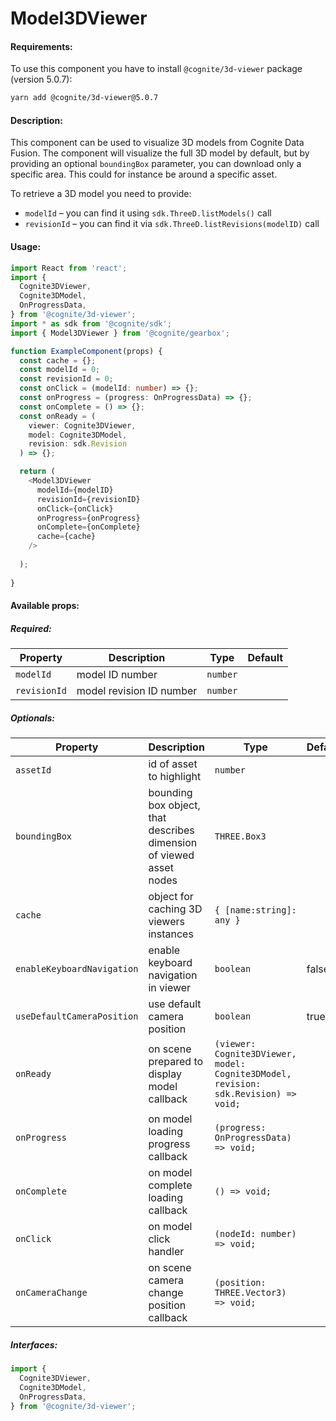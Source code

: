 # Model3DViewer

<!-- STORY -->

#### Requirements:

To use this component you have to install `@cognite/3d-viewer` package (version 5.0.7):

```bash
yarn add @cognite/3d-viewer@5.0.7
```

#### Description:

This component can be used to visualize 3D models from Cognite Data Fusion.
The component will visualize the full 3D model by default, but by providing an optional `boundingBox` parameter, you can download only a specific area. This could for instance be around a specific asset.

To retrieve a 3D model you need to provide:

- `modelId` – you can find it using `sdk.ThreeD.listModels()` call
- `revisionId` – you can find it via `sdk.ThreeD.listRevisions(modelID)` call

#### Usage:

```typescript jsx
import React from 'react';
import {
  Cognite3DViewer,
  Cognite3DModel,
  OnProgressData,
} from '@cognite/3d-viewer';
import * as sdk from '@cognite/sdk';
import { Model3DViewer } from '@cognite/gearbox';

function ExampleComponent(props) {
  const cache = {};
  const modelId = 0;
  const revisionId = 0;
  const onClick = (modelId: number) => {};
  const onProgress = (progress: OnProgressData) => {};
  const onComplete = () => {};
  const onReady = (
    viewer: Cognite3DViewer,
    model: Cognite3DModel,
    revision: sdk.Revision
  ) => {};

  return (
    <Model3DViewer
      modelId={modelID}
      revisionId={revisionID}
      onClick={onClick}
      onProgress={onProgress}
      onComplete={onComplete}
      cache={cache}
    />
    
  );
  
}
```

#### Available props:

##### Required:

| Property      | Description              | Type     | Default |
| ------------- | ------------------------ | -------- | ------- |
| `modelId`     | model ID number          | `number` |         |
| `revisionId`  | model revision ID number | `number` |         |

##### Optionals:

| Property                   | Description                                                         | Type                                                                                | Default |
| -------------------------- | ------------------------------------------------------------------- | ----------------------------------------------------------------------------------- | ------- |
| `assetId`                  | id of asset to highlight                                            | `number`                                                                            |         |
| `boundingBox`              | bounding box object, that describes dimension of viewed asset nodes | `THREE.Box3`                                                                        |         |
| `cache`                    | object for caching 3D viewers instances                             | `{ [name:string]: any }`                                                            |         |
| `enableKeyboardNavigation` | enable keyboard navigation in viewer                                | `boolean`                                                                           |  false  |
| `useDefaultCameraPosition` | use default camera position                                         | `boolean`                                                                           |  true   |
| `onReady`                  | on scene prepared to display model callback                         | `(viewer: Cognite3DViewer, model: Cognite3DModel, revision: sdk.Revision) => void;` |         |
| `onProgress`               | on model loading progress callback                                  | `(progress: OnProgressData) => void;`                                               |         |
| `onComplete`               | on model complete loading callback                                  | `() => void;`                                                                       |         |
| `onClick`                  | on model click handler                                              | `(nodeId: number) => void;`                                                         |         |
| `onCameraChange`           | on scene camera change position callback                            | `(position: THREE.Vector3) => void;`                                                |         |


##### Interfaces:

```typescript jsx
import {
  Cognite3DViewer,
  Cognite3DModel,
  OnProgressData,
} from '@cognite/3d-viewer';
```
